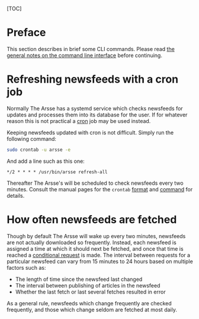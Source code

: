 [TOC]

# Preface

This section describes in brief some CLI commands. Please read [the general notes on the command line interface](index) before continuing.

# Refreshing newsfeeds with a cron job

Normally The Arsse has a systemd service which checks newsfeeds for updates and processes them into its database for the user. If for whatever reason this is not practical a [cron](https://en.wikipedia.org/wiki/Cron) job may be used instead.

Keeping newsfeeds updated with cron is not difficult. Simply run the following command:


```sh
sudo crontab -u arsse -e
```

And add a line such as this one:

```
*/2 * * * * /usr/bin/arsse refresh-all
```

Thereafter The Arsse's will be scheduled to check newsfeeds every two minutes. Consult the manual pages for the `crontab` [format](http://man7.org/linux/man-pages/man5/crontab.5.html) and [command](http://man7.org/linux/man-pages/man1/crontab.1.html) for details.

# How often newsfeeds are fetched

Though by default The Arsse will wake up every two minutes, newsfeeds are not actually downloaded so frequently. Instead, each newsfeed is assigned a time at which it should next be fetched, and once that time is reached a [conditional request](https://developer.mozilla.org/en-US/docs/Web/HTTP/Conditional_requests) is made. The interval between requests for a particular newsfeed can vary from 15 minutes to 24 hours based on multiple factors such as:

- The length of time since the newsfeed last changed
- The interval between publishing of articles in the newsfeed
- Whether the last fetch or last several fetches resulted in error

As a general rule, newsfeeds which change frequently are checked frequently, and those which change seldom are fetched at most daily.
